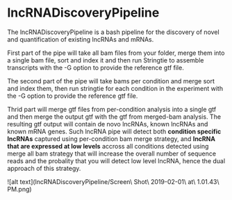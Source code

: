 # lncRNADiscoveryPipeline

The lncRNADiscoveryPipeline is a bash pipeline for the discovery of novel and quantification of existing lncRNAs and mRNAs. 

First part of the pipe will take all bam files from your folder, merge them into a single bam file, sort and index it and then run Stringtie to assemble transcripts with the -G option to provide the reference gtf file. 

The second part of the pipe will take bams per condition and merge sort and index them, then run stringtie for each condition in the experiment with the -G option to provide the reference gtf file.

Thrid part will merge gtf files from per-condition analysis into a single gtf and then merge the output gtf with the gtf from merged-bam analysis. The resulting gtf output will contain de novo lncRNAs, known lncRNAs and known mRNA genes. Such lncRNA pipe will detect both **condition specific lncRNAs** captured using per-condition bam merge strategy, and **lncRNA that are expressed at low levels** accross all conditions detected using merge all bam strategy that will increase the overall number of sequence reads and the probality that you will detect low level lncRNA, hence the dual approach of this strategy.

![alt text](lncRNADiscoveryPipeline/Screen\ Shot\ 2019-02-01\ at\ 1.01.43\ PM.png)
